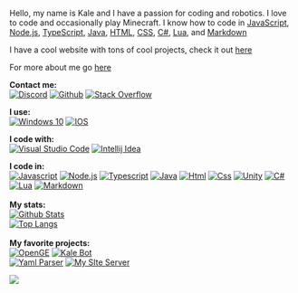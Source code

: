 Hello, my name is Kale and I have a passion for coding and robotics.
I love to code and occasionally play Minecraft.
I know how to code in [JavaScript](https://www.javascript.com/), [Node.js](https://nodejs.org/), [TypeScript](https://www.typescriptlang.org/), [Java](https://www.java.com/), [HTML](https://developer.mozilla.org/en-US/docs/Web/HTML), [CSS](https://www.w3.org/Style/CSS/Overview.en.html), [C#](https://docs.microsoft.com/en-us/dotnet/csharp/), [Lua](https://www.lua.org/), and [Markdown](https://www.markdownguide.org/) 

I have a cool website with tons of cool projects, check it out [here](https://kaleko.ga/)

For more about me go [here](https://github.com/Kale-Ko/Kale-Ko/wiki/about)

**Contact me:**\
[![Discord](https://img.shields.io/badge/Discord-%237289DA.svg?style=for-the-badge&logo=discord&logoColor=white)](https://discord.com/invite/pTKcJjwJ3G)
[![Github](https://img.shields.io/badge/github-%23121011.svg?style=for-the-badge&logo=github&logoColor=white)](https://github.com/Kale-Ko)
[![Stack Overflow](https://img.shields.io/badge/-Stackoverflow-FE7A16?style=for-the-badge&logo=stack-overflow&logoColor=white)](https://stackoverflow.com/users/14651779/kale-ko?tab=profile)

**I use:**\
[![Windows 10](https://img.shields.io/badge/Windows-0078D6?style=for-the-badge&logo=windows&logoColor=white)](https://www.microsoft.com/en-us/windows/get-windows-10)
[![IOS](https://img.shields.io/badge/iOS-000000?style=for-the-badge&logo=ios&logoColor=white)](https://www.apple.com/ios/)

**I code with:**\
[![Visual Studio Code](https://img.shields.io/badge/VisualStudioCode-0078d7.svg?style=for-the-badge&logo=visual-studio-code&logoColor=white)](https://code.visualstudio.com/)
[![Intellij Idea](https://img.shields.io/badge/IntelliJIDEA-000000.svg?style=for-the-badge&logo=intellij-idea&logoColor=white)](https://www.jetbrains.com/idea/)

**I code in:**\
[![Javascript](https://img.shields.io/badge/javascript-%23323330.svg?style=for-the-badge&logo=javascript&logoColor=%23F7DF1E)](https://www.javascript.com/)
[![Node.js](https://img.shields.io/badge/node.js-%2343853D.svg?style=for-the-badge&logo=node-dot-js&logoColor=white)](https://nodejs.org/)
[![Typescript](https://img.shields.io/badge/typescript-%23007ACC.svg?style=for-the-badge&logo=typescript&logoColor=white)](https://www.typescriptlang.org/)
[![Java](https://img.shields.io/badge/java-%23ED8B00.svg?style=for-the-badge&logo=java&logoColor=white)](https://www.java.com/)
[![Html](https://img.shields.io/badge/html5-%23E34F26.svg?style=for-the-badge&logo=html5&logoColor=white)](https://developer.mozilla.org/en-US/docs/Web/HTML)
[![Css](https://img.shields.io/badge/css3-%231572B6.svg?style=for-the-badge&logo=css3&logoColor=white)](https://www.w3.org/Style/CSS/Overview.en.html)
[![Unity](https://img.shields.io/badge/unity-%23000000.svg?style=for-the-badge&logo=unity&logoColor=white)](https://unity.com/)
[![C#](https://img.shields.io/badge/c%23-%23239120.svg?style=for-the-badge&logo=c-sharp&logoColor=white)](https://docs.microsoft.com/en-us/dotnet/csharp/)
[![Lua](https://img.shields.io/badge/lua-%232C2D72.svg?style=for-the-badge&logo=lua&logoColor=white)](https://www.lua.org/)
[![Markdown](https://img.shields.io/badge/markdown-%23000000.svg?style=for-the-badge&logo=markdown&logoColor=white)](https://www.markdownguide.org/)
\
\
**My stats:**\
[![Github Stats](https://github-readme-stats.vercel.app/api?username=Kale-Ko&count_private=true&show_icons=true&theme=gruvbox&border_radius=12&hide_border=true&include_all_commits=true&custom_title=Kale%20Ko%27s%20Stats&cache_seconds=1800&bg_color=0D1117)](https://github.com/Kale-Ko)
\
[![Top Langs](https://github-readme-stats.vercel.app/api/top-langs?username=Kale-Ko&layout=compact&custom_title=Kale%20Ko%27s%20Top%20Languages&langs_count=10&hide=css&theme=gruvbox&border_radius=12&hide_border=true&cache_seconds=1800&bg_color=0D1117)](https://github.com/Kale-Ko)
\
\
**My favorite projects:**\
[![OpenGE](https://github-readme-stats.vercel.app/api/pin/?username=Kale-Ko&repo=OpenGE&show_owner=true&theme=gruvbox&border_radius=12&hide_border=true&cache_seconds=1800&bg_color=0D1117)](https://github.com/Kale-Ko/OpenGE)
[![Kale Bot](https://github-readme-stats.vercel.app/api/pin/?username=Kale-Ko&repo=Kale-Bot&show_owner=true&theme=gruvbox&border_radius=12&hide_border=true&cache_seconds=1800&bg_color=0D1117)](https://github.com/Kale-Ko/Kale-Bot)\
[![Yaml Parser](https://github-readme-stats.vercel.app/api/pin/?username=Kale-Ko&repo=Yaml-Parser&show_owner=true&theme=gruvbox&border_radius=12&hide_border=true&cache_seconds=1800&bg_color=0D1117)](https://github.com/Kale-Ko/Yaml-Parser)
[![My SIte Server](https://github-readme-stats.vercel.app/api/pin/?username=Kale-Ko&repo=My-Site-Server&show_owner=true&theme=gruvbox&border_radius=12&hide_border=true&cache_seconds=1800&bg_color=0D1117)](https://github.com/Kale-Ko/My-Site-Server)

![](https://hit.yhype.me/github/profile?user_id=54416665)
